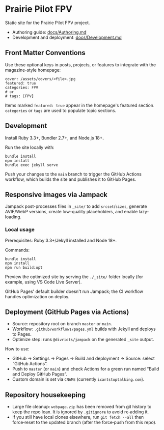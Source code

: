 # Prairie Pilot FPV

Static site for the Prairie Pilot FPV project.

- Authoring guide: [docs/Authoring.md](docs/Authoring.md)
- Development and deployment: [docs/Development.md](docs/Development.md)

## Front Matter Conventions

Use these optional keys in posts, projects, or features to integrate with the magazine-style homepage:

```
cover: /assets/covers/<file>.jpg
featured: true
categories: FPV
# or
# tags: [FPV]
```

Items marked `featured: true` appear in the homepage's featured section.
`categories` or `tags` are used to populate topic sections.

## Development

Install Ruby 3.3+, Bundler 2.7+, and Node.js 18+.

Run the site locally with:

```
bundle install
npm install
bundle exec jekyll serve
```

Push your changes to the `main` branch to trigger the GitHub Actions workflow, which builds the site and publishes it to GitHub Pages.

## Responsive images via Jampack

Jampack post-processes files in `_site/` to add `srcset`/`sizes`, generate AVIF/WebP versions, create low-quality placeholders, and enable lazy-loading.

### Local usage

Prerequisites: Ruby 3.3+/Jekyll installed and Node 18+.

Commands:

```
bundle install
npm install
npm run build:opt
```

Preview the optimized site by serving the `./_site/` folder locally (for example, using VS Code Live Server).

GitHub Pages' default builder doesn't run Jampack; the CI workflow handles optimization on deploy.

<!-- Intentionally left blank -->

## Deployment (GitHub Pages via Actions)

- Source: repository root on branch `master` or `main`.
- Workflow: `.github/workflows/pages.yml` builds with Jekyll and deploys to Pages.
- Optimize step: runs `@divriots/jampack` on the generated `_site` output.

How to use:
- GitHub → Settings → Pages → Build and deployment → Source: select “GitHub Actions”.
- Push to `master` (or `main`) and check Actions for a green run named “Build and Deploy GitHub Pages”.
- Custom domain is set via `CNAME` (currently `icantstoptalking.com`).

## Repository housekeeping

- Large file cleanup: `webpage.zip` has been removed from git history to keep the repo lean. It is ignored by `.gitignore` to avoid re‑adding it.
- If you still have local clones elsewhere, run `git fetch --all` then force‑reset to the updated branch (after the force‑push from this repo).

